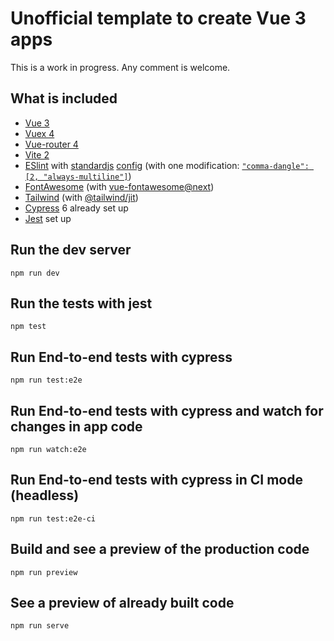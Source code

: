 # Unofficial template to create Vue 3 apps

This is a work in progress. Any comment is welcome.


## What is included

- [Vue 3](https://v3.vuejs.org/)
- [Vuex 4](https://next.vuex.vuejs.org/)
- [Vue-router 4](https://next.vue-router.vuejs.org/)
- [Vite 2](https://vitejs.dev/)
- [ESlint](https://eslint.org/) with [standardjs](https://standardjs.com/) [config](https://www.npmjs.com/package/eslint-config-standard) (with one modification: [`"comma-dangle": [2, "always-multiline"]`](https://eslint.org/docs/rules/comma-dangle#always-multiline))
- [FontAwesome](https://fontawesome.com/) (with [vue-fontawesome@next](https://github.com/FortAwesome/vue-fontawesome))
- [Tailwind](https://tailwindcss.com/) (with [@tailwind/jit](https://www.youtube.com/watch?app=desktop&v=3O_3X7InOw8))
- [Cypress](https://www.cypress.io/) 6 already set up
- [Jest](https://jestjs.io/) set up


## Run the dev server

```
npm run dev
```

## Run the tests with jest

```
npm test
```

## Run End-to-end tests with cypress

```
npm run test:e2e
```

## Run End-to-end tests with cypress and watch for changes in app code

```
npm run watch:e2e
```

## Run End-to-end tests with cypress in CI mode (headless)

```
npm run test:e2e-ci
```

## Build and see a preview of the production code

```
npm run preview
```

## See a preview of already built code

```
npm run serve
```
